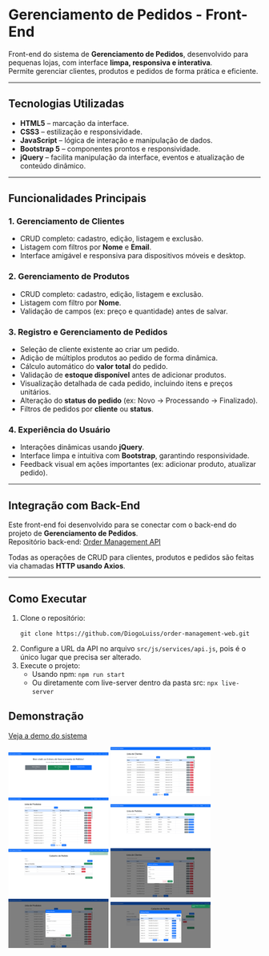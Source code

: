 <h1>Gerenciamento de Pedidos - Front-End</h1>

<p>Front-end do sistema de <strong>Gerenciamento de Pedidos</strong>, desenvolvido para pequenas lojas, com interface <strong>limpa, responsiva e interativa</strong>.<br>
Permite gerenciar clientes, produtos e pedidos de forma prática e eficiente.</p>

<hr>

<h2>Tecnologias Utilizadas</h2>
<ul>
  <li><strong>HTML5</strong> – marcação da interface.</li>
  <li><strong>CSS3</strong> – estilização e responsividade.</li>
  <li><strong>JavaScript</strong> – lógica de interação e manipulação de dados.</li>
  <li><strong>Bootstrap 5</strong> – componentes prontos e responsividade.</li>
  <li><strong>jQuery</strong> – facilita manipulação da interface, eventos e atualização de conteúdo dinâmico.</li>
</ul>

<hr>

<h2>Funcionalidades Principais</h2>

<h3>1. Gerenciamento de Clientes</h3>
<ul>
  <li>CRUD completo: cadastro, edição, listagem e exclusão.</li>
  <li>Listagem com filtros por <strong>Nome</strong> e <strong>Email</strong>.</li>
  <li>Interface amigável e responsiva para dispositivos móveis e desktop.</li>
</ul>

<h3>2. Gerenciamento de Produtos</h3>
<ul>
  <li>CRUD completo: cadastro, edição, listagem e exclusão.</li>
  <li>Listagem com filtro por <strong>Nome</strong>.</li>
  <li>Validação de campos (ex: preço e quantidade) antes de salvar.</li>
</ul>

<h3>3. Registro e Gerenciamento de Pedidos</h3>
<ul>
  <li>Seleção de cliente existente ao criar um pedido.</li>
  <li>Adição de múltiplos produtos ao pedido de forma dinâmica.</li>
  <li>Cálculo automático do <strong>valor total</strong> do pedido.</li>
  <li>Validação de <strong>estoque disponível</strong> antes de adicionar produtos.</li>
  <li>Visualização detalhada de cada pedido, incluindo itens e preços unitários.</li>
  <li>Alteração do <strong>status do pedido</strong> (ex: Novo → Processando → Finalizado).</li>
  <li>Filtros de pedidos por <strong>cliente</strong> ou <strong>status</strong>.</li>
</ul>

<h3>4. Experiência do Usuário</h3>
<ul>
  <li>Interações dinâmicas usando <strong>jQuery</strong>.</li>
  <li>Interface limpa e intuitiva com <strong>Bootstrap</strong>, garantindo responsividade.</li>
  <li>Feedback visual em ações importantes (ex: adicionar produto, atualizar pedido).</li>
</ul>

<hr>

<h2>Integração com Back-End</h2>
<p>Este front-end foi desenvolvido para se conectar com o back-end do projeto de <strong>Gerenciamento de Pedidos</strong>.<br>
Repositório back-end: <a href="https://github.com/DiogoLuiss/order-management-api">Order Management API</a></p>

<p>Todas as operações de CRUD para clientes, produtos e pedidos são feitas via chamadas <strong>HTTP usando Axios</strong>.</p>

<hr>

<h2>Como Executar</h2>
<ol>
  <li>
    Clone o repositório:<br>
    <pre><code>git clone https://github.com/DiogoLuiss/order-management-web.git</code></pre>
  </li>
  <li>
    Configure a URL da API no arquivo <code>src/js/services/api.js</code>, pois é o único lugar que precisa ser alterado.
  </li>
  <li>
    Execute o projeto:
    <ul>
      <li>Usando npm: <code>npm run start</code></li>
      <li>Ou diretamente com live-server dentro da pasta src: <code>npx live-server</code></li>
    </ul>
  </li>
</ol>

<h2>Demonstração</h2>

[Veja a demo do sistema](./assets/demo.mp4)

<div class="project-gallery">
  <img src="./assets/imgProject1.png" alt="Projeto 1" width="200">
  <img src="./assets/imgProject2.png" alt="Projeto 2" width="200">
  <img src="./assets/imgProject3.png" alt="Projeto 3" width="200">
  <img src="./assets/imgProject4.png" alt="Projeto 4" width="200">
  <img src="./assets/imgProject5.png" alt="Projeto 5" width="200">
  <img src="./assets/imgProject6.png" alt="Projeto 6" width="200">
  <img src="./assets/imgProject7.png" alt="Projeto 7" width="200">
  <img src="./assets/imgProject8.png" alt="Projeto 8" width="200">
</div>
